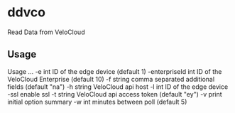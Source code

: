 # ddvco
Read Data from VeloCloud


## Usage

Usage ...
  -e int
    	ID of the edge device (default 1)
  -enterpriseId int
    	ID of the VeloCloud Enterprise (default 10)
  -f string
    	comma separated additional fields (default "na")
  -h string
    	VeloCloud api host
  -l int
    	ID of the edge device
  -ssl
    	enable ssl
  -t string
    	VeloCloud api access token (default "ey")
  -v	print initial option summary
  -w int
    	minutes between poll (default 5)
